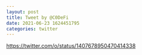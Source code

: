 ```yaml
--- 
layout: post 
title: Tweet by @C0DeFi 
date: 2021-06-23 1624451795 
categories: twitter 
--- 
```

https://twitter.com/o/status/1407678950470414338